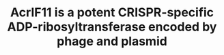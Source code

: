 ---
title: "AcrIF11 is a potent CRISPR-specific ADP-ribosyltransferase encoded by phage and plasmid"
authors: "**Chen DF&#42;**, **Roe LT&#42;**, Li Y, Borges AL, Zhang JY, Babbar P, Maji S, Stevens MGV, **Correy GJ**, Diolaiti ME, Smith DH, Ashworth A, Stroud RM, Kelly MJS, Bondy-Denomy J, **Fraser JS**"
#journal: 
pub_date: "2024-08-26"
image: "/static/img/pub/2024_chen_roe.jpg"
#pmid: 
#pmcid: 
#biorxiv:
biorxiv_version: "2024.08.26.609590v1"
#pdf: 
pdbs:
  - "8DWQ"
links:
  - name: Bondy-Denomy lab @ UC San Francisco
    url: "https://bondydenomylab.com/"
---